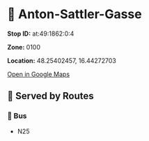 # 🚉 Anton-Sattler-Gasse


**Stop ID:** at:49:1862:0:4

**Zone:** 0100

**Location:** 48.25402457, 16.44272703

[Open in Google Maps](https://www.google.com/maps?q=48.25402457,16.44272703)

## 🚆 Served by Routes

### 🚌 Bus
- N25